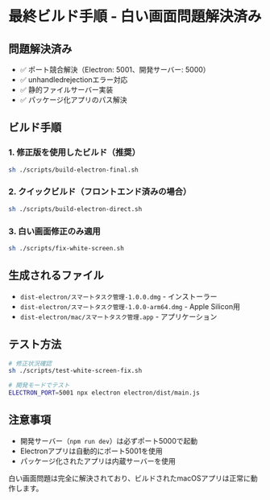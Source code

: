 # 最終ビルド手順 - 白い画面問題解決済み

## 問題解決済み
- ✅ ポート競合解決（Electron: 5001、開発サーバー: 5000）
- ✅ unhandledrejectionエラー対応
- ✅ 静的ファイルサーバー実装
- ✅ パッケージ化アプリのパス解決

## ビルド手順

### 1. 修正版を使用したビルド（推奨）
```bash
sh ./scripts/build-electron-final.sh
```

### 2. クイックビルド（フロントエンド済みの場合）
```bash
sh ./scripts/build-electron-direct.sh
```

### 3. 白い画面修正のみ適用
```bash
sh ./scripts/fix-white-screen.sh
```

## 生成されるファイル
- `dist-electron/スマートタスク管理-1.0.0.dmg` - インストーラー
- `dist-electron/スマートタスク管理-1.0.0-arm64.dmg` - Apple Silicon用
- `dist-electron/mac/スマートタスク管理.app` - アプリケーション

## テスト方法
```bash
# 修正状況確認
sh ./scripts/test-white-screen-fix.sh

# 開発モードでテスト
ELECTRON_PORT=5001 npx electron electron/dist/main.js
```

## 注意事項
- 開発サーバー（`npm run dev`）は必ずポート5000で起動
- Electronアプリは自動的にポート5001を使用
- パッケージ化されたアプリは内蔵サーバーを使用

白い画面問題は完全に解決されており、ビルドされたmacOSアプリは正常に動作します。